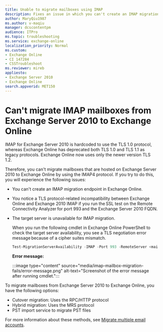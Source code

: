 ```yaml
---
title: Unable to migrate mailboxes using IMAP
description: Fixes an issue in which you can't create an IMAP migration endpoint when you migrate mailboxes to Exchange Online by using the IMAP4 protocol.
author: MaryQiu1987
ms.author: v-maqiu
manager: dcscontentpm 
audience: ITPro
ms.topic: troubleshooting
ms.service: exchange-online
localization_priority: Normal
ms.custom: 
- Exchange Online
- CI 147284
- CSSTroubleshoot
ms.reviewer: mireb
appliesto:
- Exchange Server 2010
- Exchange Online 
search.appverid: MET150
---
```

# Can't migrate IMAP mailboxes from Exchange Server 2010 to Exchange Online

IMAP for Exchange Server 2010 is hardcoded to use the TLS 1.0 protocol, whereas Exchange Online has deprecated both TLS 1.0 and TLS 1.1 as legacy protocols. Exchange Online now uses only the newer version TLS 1.2.

Therefore, you can't migrate mailboxes that are hosted on Exchange Server 2010 to Exchange Online by using the IMAP4 protocol. If you try to do this, you will experience the following issues:

- You can't create an IMAP migration endpoint in Exchange Online.
- You notice a TLS protocol-related incompatibility between Exchange Online and Exchange 2010 IMAP if you run the SSL test on the Remote Connectivity Analyzer for port 993 and the Exchange Server 2010 FQDN.
- The target server is unavailable for IMAP migration.

  When you run the following cmdlet in Exchange Online PowerShell to check the target server availability, you see a TLS negotiation error message because of a cipher suites mismatch.

  ```powershell
  Test-MigrationServerAvailability -IMAP -Port 993 -RemoteServer <mail.contoso.com>
  ```

  **Error message:**

  :::image type="content" source="media/imap-mailbox-migration-fails/error-message.png" alt-text="Screenshot of the error message after running cmdlet.":::  

To migrate mailboxes from Exchange Server 2010 to Exchange Online, you have the following options:

- Cutover migration: Uses the RPC/HTTP protocol
- Hybrid migration: Uses the MRS protocol  
- PST import service to migrate PST files

For more information about these methods, see [Migrate multiple email accounts](/exchange/mailbox-migration/mailbox-migration).
